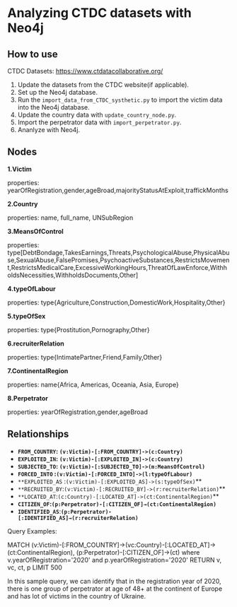 # Analyzing CTDC datasets with Neo4j
## **How to use**
CTDC Datasets: https://www.ctdatacollaborative.org/

1. Update the datasets from the CTDC website(if applicable).
2. Set up the Neo4j database.
3. Run the `import_data_from_CTDC_systhetic.py` to import the victim data into the Neo4j database.
4. Update the country data with `update_country_node.py`.
5. Import the perpetrator data with `import_perpetrator.py`.
6. Ananlyze with Neo4j.

## **Nodes**

**1.Victim**

properties: yearOfRegistration,gender,ageBroad,majorityStatusAtExploit,traffickMonths

**2.Country**

properties: name, full_name, UNSubRegion

**3.MeansOfControl**

properties: type[DebtBondage,TakesEarnings,Threats,PsychologicalAbuse,PhysicalAbuse,SexualAbuse,FalsePromises,PsychoactiveSubstances,RestrictsMovement,RestrictsMedicalCare,ExcessiveWorkingHours,ThreatOfLawEnforce,WithholdsNecessities,WithholdsDocuments,Other]

**4.typeOfLabour**

properties: type{Agriculture,Construction,DomesticWork,Hospitality,Other}

**5.typeOfSex**

properties:  type{Prostitution,Pornography,Other}

**6.recruiterRelation**

properties:  type{IntimatePartner,Friend,Family,Other}

**7.ContinentalRegion**

properties:  name{Africa, Americas, Oceania, Asia, Europe}

**8.Perpetrator**

properties:  yearOfRegistration,gender,ageBroad

## **Relationships**

- **`FROM_COUNTRY`: `(v:Victim)-[:FROM_COUNTRY]->(c:Country)`**
- **`EXPLOITED_IN`: `(v:Victim)-[:EXPLOITED_IN]->(c:Country)`**
- **`SUBJECTED_TO`: `(v:Victim)-[:SUBJECTED_TO]->(m:MeansOfControl)`**
- **`FORCED_INTO` :`(v:Victim)-[:FORCED_INTO]->(l:typeOfLabour)`**
- `**EXPLOITED_AS` :`(v:Victim)-[:EXPLOITED_AS]->(s:typeOfSex)`**
- `**RECRUITED_BY`:`(v:Victim)-[:RECRUITED_BY]->(r:recruiterRelation)`**
- `**LOCATED_AT`:`(c:Country)-[:LOCATED_AT]->(ct:ContinentalRegion)`**
- **`CITIZEN_OF`:`(p:Perpetrator)-[:CITIZEN_OF]→(ct:ContinentalRegion)`**
- **`IDENTIFIED_AS`**:**`(p:Perpetrator)-[:IDENTIFIED_AS]→(r:recruiterRelation)`**

Query Examples:

MATCH (v:Victim)-[:FROM_COUNTRY]->(vc:Country)-[:LOCATED_AT]->(ct:ContinentalRegion),
      (p:Perpetrator)-[:CITIZEN_OF]->(ct)
where v.yearOfRegistration='2020' and p.yearOfRegistration='2020'
RETURN v, vc, ct, p
LIMIT 500

In this sample query, we can identify that in the registration year of 2020, there is one group of perpetrator at age of 48+ at the continent of Europe and has lot of victims in the country of Ukraine.
